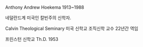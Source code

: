 Anthony Andrew Hoekema
1913~1988

네덜란드계 미국인 칼빈주의 신학자.

Calvin Theological Seminary 미국 신학교 조직신학 교수 22년간 역임

프린스턴 신학교 Th.D. 1953

